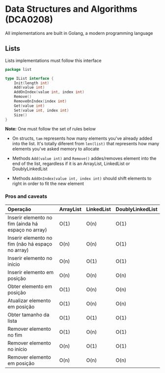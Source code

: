 # Data Structures and Algorithms (DCA0208)

All implementations are built in Golang, a modern programming language

## Lists

Lists implementations must follow this interface

```go
package list

type IList interface {
	Init(length int)
	Add(value int)
	AddOnIndex(value int, index int)
	Remove()
	RemoveOnIndex(index int)
	Get(value int)
	Set(value int, index int)
	Size()
}
```

**Note:** One must follow the set of rules below

- On structs, `tam` represents how many elements you've already added into the list. It's totally diferent from `len(list)` that represents how many elements you've asked memory to allocate

- Methods `Add(value int)` and `Remove()` addes/removes element into the end of the list, regardless if it is an ArrayList, LinkedList or DoublyLinkedList

- Methods `AddOnIndex(value int, index int)` should shift elements to right in order to fit the new element

### Pros and caveats

| **Operação**                                       | **ArrayList** | **LinkedList** | **DoublyLinkedList** |
|:---------------------------------------------------|---------------|----------------|----------------------|
| Inserir elemento no fim (ainda há espaço no array) |      O(1)     |      O(n)      |         O(1)         |
| Inserir elemento no fim (não há espaço no array)   |      O(n)     |      O(n)      |         O(1)         |
| Inserir elemento no início                         |      O(n)     |      O(1)      |         O(1)         |
| Inserir elemento em posição                        |      O(n)     |      O(n)      |         O(n)         |
| Obter elemento em posição                          |      O(1)     |      O(n)      |         O(n)         |
| Atualizar elemento em posição                      |      O(1)     |      O(n)      |         O(n)         |
| Obter tamanho da lista                             |      O(1)     |      O(1)      |         O(1)         |
| Remover elemento no fim                            |      O(1)     |      O(n)      |         O(1)         |
| Remover elemento no início                         |      O(n)     |      O(1)      |         O(1)         |
| Remover elemento em posição                        |      O(n)     |      O(n)      |         O(n)         |

